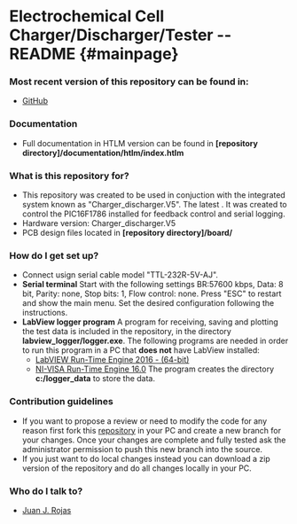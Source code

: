 Electrochemical Cell Charger/Discharger/Tester -- README {#mainpage}
============

### Most recent version of this repository can be found in: ###

* [GitHub](https://github.com/juanjorojash/cell_tester_public/)

### Documentation ###

* Full documentation in HTLM version can be found in **[repository directory]/documentation/htlm/index.htlm**

### What is this repository for? ###

* This repository was created to be used in conjuction with the integrated system known as "Charger_discharger.V5". The latest . It was created to control the PIC16F1786 installed for feedback control and serial logging.
* Hardware version: Charger_discharger.V5
* PCB design files  located in **[repository directory]/board/**

### How do I get set up? ###

* Connect usign serial cable model "TTL-232R-5V-AJ". 
* **Serial terminal** Start with the following settings BR:57600 kbps, Data: 8 bit, Parity: none, Stop bits: 1, Flow control: none. Press "ESC" to restart and show the main menu. Set the desired configuration following the instructions.
* **LabView logger program** A program for receiving, saving and plotting the test data is included in the repository, in the directory **labview_logger/logger.exe**. The following programs are needed in order to run this program in a PC that **does not** have LabView installed:
	* [LabVIEW Run-Time Engine 2016 - (64-bit)](http://www.ni.com/download/labview-run-time-engine-2016/6067/en/) 
	* [NI-VISA Run-Time Engine 16.0](http://www.ni.com/download/ni-visa-run-time-engine-16.0/6188/en/)
The program creates the directory **c:/logger_data** to store the data.

### Contribution guidelines ###

* If you want to propose a review or need to modify the code for any reason first fork this [repository](https://bitbucket.org/juanjorojash/cell_charger_discharger/src/master/) in your PC and create a new branch for your changes. Once your changes are complete and fully tested ask the administrator permission to push this new branch into the source.
* If you just want to do local changes instead you can download a zip version of the repository and do all changes locally in your PC. 

### Who do I talk to? ###

* [Juan J. Rojas](mailto:juan.rojas@itcr.ac.cr)
